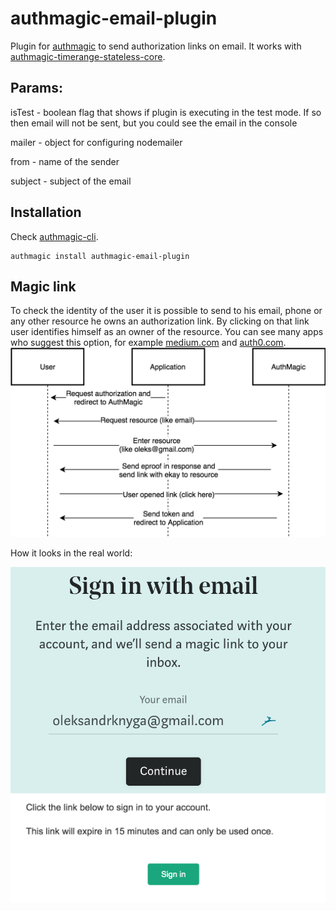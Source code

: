 authmagic-email-plugin
========================
Plugin for <a href="https://github.com/authmagic/authmagic">authmagic</a> to send authorization links on email. It works with <a href="https://github.com/authmagic/authmagic-timerange-stateless-core">authmagic-timerange-stateless-core</a>.

Params:
-----------
isTest - boolean flag that shows if plugin is executing in the test mode. If so then email will not be sent, but you could see the email in the console

mailer - object for configuring nodemailer

from - name of the sender

subject - subject of the email

Installation
-----------
Check <a href="https://github.com/authmagic/authmagic-cli">authmagic-cli</a>.
```
authmagic install authmagic-email-plugin
```

Magic link
-----------
To check the identity of the user it is possible to send to his email, phone or any other resource he owns an authorization link. By clicking on that link user identifies himself as an owner of the resource. You can see many apps who suggest this option, for example <a href="https://medium.com/">medium.com</a> and <a href="https://auth0.com/">auth0.com</a>.
<img src="https://github.com/authmagic/authmagic/blob/master/docs/images/authmagic-timerange-stateless-core.png?raw=true" width="600px"/>

How it looks in the real world:

<img src="https://github.com/authmagic/authmagic/blob/master/docs/images/medium-example1.png?raw=true" width="600px"/>
<img src="https://github.com/authmagic/authmagic/blob/master/docs/images/medium-confirm.png?raw=true" width="600px"/>
